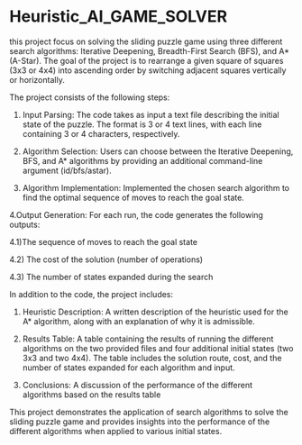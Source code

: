 # Heuristic_AI_GAME_SOLVER

this project focus on solving the sliding puzzle game using three different search algorithms: Iterative Deepening, Breadth-First Search (BFS), and A* (A-Star). The goal of the project is to rearrange a given square of squares (3x3 or 4x4) into ascending order by switching adjacent squares vertically or horizontally.

The project consists of the following steps:

1. Input Parsing: The code takes as input a text file describing the initial state of the puzzle. The format is 3 or 4 text lines, with each line containing 3 or 4 characters, respectively.

2. Algorithm Selection: Users can choose between the Iterative Deepening, BFS, and A* algorithms by providing an additional command-line argument (id/bfs/astar).

3. Algorithm Implementation: Implemented the chosen search algorithm to find the optimal sequence of moves to reach the goal state.

4.Output Generation: For each run, the code generates the following outputs:

4.1)The sequence of moves to reach the goal state

4.2) The cost of the solution (number of operations)

4.3) The number of states expanded during the search

In addition to the code, the project includes:

1) Heuristic Description: A written description of the heuristic used for the A* algorithm, along with an explanation of why it is admissible.

2) Results Table: A table containing the results of running the different algorithms on the two provided files and four additional initial states (two 3x3 and two 4x4). The table includes the solution route, cost, and the number of states expanded for each algorithm and input.

3) Conclusions: A discussion of the performance of the different algorithms based on the results table

This project demonstrates the application of search algorithms to solve the sliding puzzle game and provides insights into the performance of the different algorithms when applied to various initial states.
